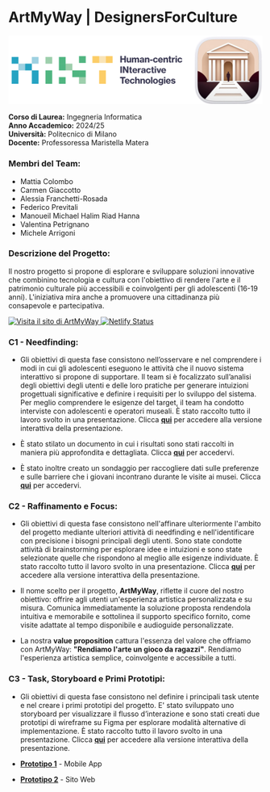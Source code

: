 # ArtMyWay | DesignersForCulture 

![Logos](assets/HINT+Logo.png)

**Corso di Laurea:** Ingegneria Informatica  
**Anno Accademico:** 2024/25  
**Università:** Politecnico di Milano  
**Docente:** Professoressa Maristella Matera  

### Membri del Team:
- Mattia Colombo
- Carmen Giaccotto
- Alessia Franchetti-Rosada
- Federico Previtali
- Manoueil Michael Halim Riad Hanna
- Valentina Petrignano
- Michele Arrigoni

### Descrizione del Progetto:
Il nostro progetto si propone di esplorare e sviluppare soluzioni innovative che combinino tecnologia e cultura con l'obiettivo di rendere l'arte e il patrimonio culturale più accessibili e coinvolgenti per gli adolescenti (16-19 anni). L'iniziativa mira anche a promuovere una cittadinanza più consapevole e partecipativa.

<p align="left">
  <a href="https://art-my-way.com/">
    <img src="https://img.shields.io/badge/Visita%20il%20sito%20di-ArtMyWay-311825?labelColor=F0D6C5&style=for-the-badge&link=https://art-my-way.com/" alt="Visita il sito di ArtMyWay">
  </a>
  <a href="https://app.netlify.com/sites/artmyway/deploys">
    <img src="https://img.shields.io/badge/Deploy%20Status-Netlify-00AD9F?labelColor=232F3E&style=for-the-badge&logo=netlify" alt="Netlify Status">
  </a>
</p>

### C1 - Needfinding:
 - Gli obiettivi di questa fase consistono nell’osservare e nel comprendere i modi in cui gli adolescenti eseguono le attività che il nuovo sistema interattivo si propone di supportare. Il team si è focalizzato sull’analisi degli obiettivi degli utenti e delle loro pratiche per generare intuizioni progettuali significative e definire i requisiti per lo sviluppo del sistema. Per meglio comprendere le esigenze del target, il team ha condotto interviste con adolescenti e operatori museali.
È stato raccolto tutto il lavoro svolto in una presentazione. Clicca [**qui**](https://www.canva.com/design/DAGTSNj9lJg/yVSnIUh4KBzx_JAO72yTgw/edit?utm_content=DAGTSNj9lJg&utm_campaign=designshare&utm_medium=link2&utm_source=sharebutton) per accedere alla versione interattiva della presentazione.

- È stato stilato un documento in cui i risultati sono stati raccolti in maniera più approfondita e dettagliata. Clicca [**qui**](https://github.com/carmengiaccotto/project_human_computer_interaction_24-25/blob/main/C1/docs/report/final_report_needfinding.pdf) per accedervi.

- È stato inoltre creato un sondaggio per raccogliere dati sulle preferenze e sulle barriere che i giovani incontrano durante le visite ai musei. Clicca [**qui**](https://g9dzinv68sa.typeform.com/to/GA28hC7C) per accedervi.

### C2 - Raffinamento e Focus:
- Gli obiettivi di questa fase consistono nell'affinare ulteriormente l'ambito del progetto mediante ulteriori attività di needfinding e nell'identificare con precisione i bisogni principali degli utenti. Sono state condotte attività di brainstorming per esplorare idee e intuizioni e sono state selezionate quelle che rispondono al meglio alle esigenze individuate. È stato raccolto tutto il lavoro svolto in una presentazione. Clicca [**qui**](https://www.canva.com/design/DAGU9dRIH_8/2-LSVHoigaZfku9RytmWmg/edit?utm_content=DAGU9dRIH_8&utm_campaign=designshare&utm_medium=link2&utm_source=sharebutton) per accedere alla versione interattiva della presentazione.

- Il nome scelto per il progetto, **ArtMyWay**, riflette il cuore del nostro obiettivo: offrire agli utenti un'esperienza artistica personalizzata e su misura. Comunica immediatamente la soluzione proposta rendendola intuitiva e memorabile e sottolinea il supporto specifico fornito, come visite adattate al tempo disponibile e audioguide personalizzate.

- La nostra **value proposition** cattura l'essenza del valore che offriamo con ArtMyWay: **"Rendiamo l'arte un gioco da ragazzi"**. Rendiamo l'esperienza artistica semplice, coinvolgente e accessibile a tutti.

### C3 - Task, Storyboard e Primi Prototipi:
- Gli obiettivi di questa fase consistono nel definire i principali task utente e nel creare i primi prototipi del progetto. E' stato sviluppato uno storyboard per visualizzare il flusso d’interazione e sono stati creati due prototipi di wireframe su Figma per esplorare modalità alternative di implementazione. È stato raccolto tutto il lavoro svolto in una presentazione. Clicca [**qui**](https://www.canva.com/design/DAGVhLIJ1a8/aoS16_-NtIoWaFw2ojKdWg/edit?utm_content=DAGVhLIJ1a8&utm_campaign=designshare&utm_medium=link2&utm_source=sharebutton) per accedere alla versione interattiva della presentazione.

- [**Prototipo 1**](https://www.figma.com/design/FBuBTsykLnBfEd7NLKxSYB/Prototipo-1---DesignersForCulture?node-id=0-1&t=Usa58k1snDNulU7z-1) - Mobile App

- [**Prototipo 2**](https://www.figma.com/design/OihEWnZD8qJsFjCLEXBnaA/Prototipo-2---DesignersForCulture?node-id=0-1&t=3SZ4D51RgYHAtL8j-1) - Sito Web

